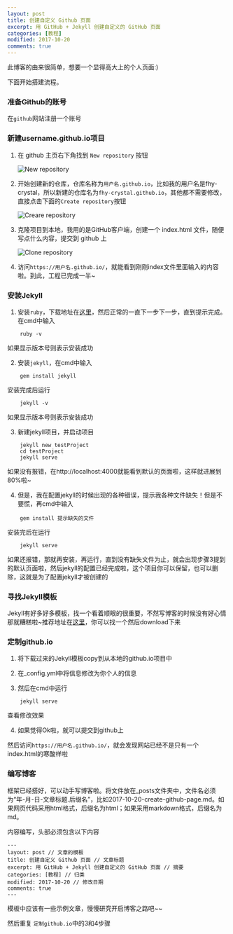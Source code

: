 ```yaml
---
layout: post
title: 创建自定义 Github 页面
excerpt: 用 GitHub + Jekyll 创建自定义的 GitHub 页面
categories: [教程]
modified: 2017-10-20
comments: true
---
```


此博客的由来很简单，想要一个显得高大上的个人页面:)


下面开始搭建流程。

### 准备Github的账号

在`github`网站注册一个账号

### 新建username.github.io项目
1. 在 github 主页右下角找到 `New repository` 按钮

    ![New repository](http://oy41mkgad.bkt.clouddn.com/githubNewRepository.png "New repository")



2. 开始创建新的仓库，仓库名称为`用户名.github.io`，比如我的用户名是fhy-crystal，所以新建的仓库名为`fhy-crystal.github.io`，其他都不需要修改，直接点击下面的`Create repository`按钮

    ![Creare repository](http://oy41mkgad.bkt.clouddn.com/githubCreateRepository.png "Create repository")


3. 克隆项目到本地，我用的是GitHub客户端，创建一个 index.html 文件，随便写点什么内容，提交到 github 上
    
    ![Clone repository](http://oy41mkgad.bkt.clouddn.com/cloneRepository.png "Clone repository")


4. 访问`https://用户名.github.io/`，就能看到刚刚index文件里面输入的内容啦。到此，工程已完成一半~

### 安装Jekyll

1. 安装`ruby`，下载地址在[这里](https://rubyinstaller.org/downloads/)，然后正常的一直下一步下一步，直到提示完成。在cmd中输入

```
    ruby -v
```
 如果显示版本号则表示安装成功

2. 安装`jekyll`，在cmd中输入

```
    gem install jekyll
```
安装完成后运行

```
    jekyll -v
```
如果显示版本号则表示安装成功

3. 新建jekyll项目，并启动项目

```
    jekyll new testProject
    cd testProject
    jekyll serve
```
如果没有报错，在http://localhost:4000就能看到默认的页面啦，这样就进展到80%啦~

4. 但是，我在配置jekyll的时候出现的各种错误，提示我各种文件缺失！但是不要慌，再cmd中输入

```
    gem install 提示缺失的文件
```
安装完后在运行

```
    jekyll serve
```
如果还报错，那就再安装，再运行，直到没有缺失文件为止，就会出现步骤3提到的默认页面啦，然后jekyll的配置已经完成啦，这个项目你可以保留，也可以删除，这就是为了配置jekyll才被创建的

### 寻找Jekyll模板
Jekyll有好多好多模板，找一个看着顺眼的很重要，不然写博客的时候没有好心情那就糟糕啦~推荐地址在[这里](http://jekyllthemes.org/)，你可以找一个然后download下来

### 定制github.io
1. 将下载过来的Jekyll模板copy到从本地的github.io项目中

2. 在_config.yml中将信息修改为你个人的信息

3. 然后在cmd中运行

```
    jekyll serve
```
查看修改效果

4. 如果觉得Ok啦，就可以提交到github上

然后访问`https://用户名.github.io/`，就会发现网站已经不是只有一个index.html的寒酸样啦

### 编写博客
框架已经搭好，可以动手写博客啦。将文件放在_posts文件夹中，文件名必须为“年-月-日-文章标题.后缀名”，比如2017-10-20-create-github-page.md。如果网页代码采用html格式，后缀名为html；如果采用markdown格式，后缀名为md。


内容编写，头部必须包含以下内容

```
---
layout: post // 文章的模板
title: 创建自定义 Github 页面 // 文章标题
excerpt: 用 GitHub + Jekyll 创建自定义的 GitHub 页面 // 摘要
categories: [教程] // 归类
modified: 2017-10-20 // 修改日期
comments: true
---
```
模板中应该有一些示例文章，慢慢研究开启博客之路吧~~

然后重复 `定制github.io`中的3和4步骤